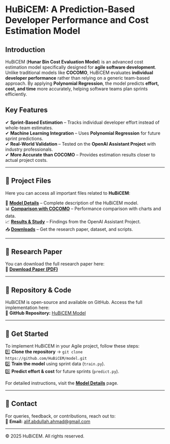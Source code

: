 # HuBiCEM: A Prediction-Based Developer Performance and Cost Estimation Model

## Introduction
HuBiCEM (**Hunar Bin Cost Evaluation Model**) is an advanced cost estimation model specifically designed for **agile software development**. Unlike traditional models like **COCOMO**, HuBiCEM evaluates **individual developer performance** rather than relying on a generic team-based approach. By applying **Polynomial Regression**, the model predicts **effort, cost, and time** more accurately, helping software teams plan sprints efficiently.

## Key Features
✔ **Sprint-Based Estimation** – Tracks individual developer effort instead of whole-team estimates.  
✔ **Machine Learning Integration** – Uses **Polynomial Regression** for future sprint predictions.  
✔ **Real-World Validation** – Tested on the **OpenAI Assistant Project** with industry professionals.  
✔ **More Accurate than COCOMO** – Provides estimation results closer to actual project costs.  

---

## 📂 Project Files
Here you can access all important files related to **HuBiCEM**:

📄 **[Model Details](MODEL.md)** – Complete description of the HuBiCEM model.  
📊 **[Comparison with COCOMO](COMPARISON.md)** – Performance comparison with charts and data.  
📈 **[Results & Study](RESULTS.md)** – Findings from the OpenAI Assistant Project.  
📥 **[Downloads](DOWNLOADS.md)** – Get the research paper, dataset, and scripts.

---

## 📄 Research Paper
You can download the full research paper here:  
🔗 **[Download Paper (PDF)](link-to-paper.pdf)**  

---

## 🔗 Repository & Code
HuBiCEM is open-source and available on GitHub. Access the full implementation here:  
📌 **GitHub Repository:** [HuBiCEM Model](https://github.com/HuBiCEM/model)  

---

## 🚀 Get Started  
To implement HuBiCEM in your Agile project, follow these steps:  
1️⃣ **Clone the repository** → `git clone https://github.com/HuBiCEM/model.git`  
2️⃣ **Train the model** using sprint data (`train.py`).  
3️⃣ **Predict effort & cost** for future sprints (`predict.py`).  

For detailed instructions, visit the **[Model Details](MODEL.md)** page.  

---

## 📩 Contact  
For queries, feedback, or contributions, reach out to:  
📧 **Email:** alif.abdullah.ahmad@gmail.com  

---

© 2025 HuBiCEM. All rights reserved.
